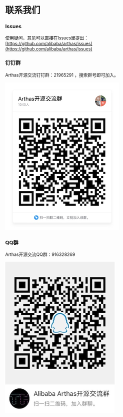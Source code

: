 联系我们
===


### Issues

使用疑问，意见可以直接在Issues里提出： [https://github.com/alibaba/arthas/issues](https://github.com/alibaba/arthas/issues)


### 钉钉群

Arthas开源交流钉钉群：21965291 ，搜索群号即可加入。

![](_static/dingding_qr.jpg)

### QQ群

Arthas开源交流QQ群：916328269

![](_static/qqgroup_qr.jpg)




